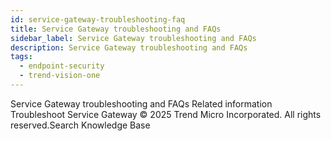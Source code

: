 ```yaml
---
id: service-gateway-troubleshooting-faq
title: Service Gateway troubleshooting and FAQs
sidebar_label: Service Gateway troubleshooting and FAQs
description: Service Gateway troubleshooting and FAQs
tags:
  - endpoint-security
  - trend-vision-one
---
```


 Service Gateway troubleshooting and FAQs Related information Troubleshoot Service Gateway © 2025 Trend Micro Incorporated. All rights reserved.Search Knowledge Base